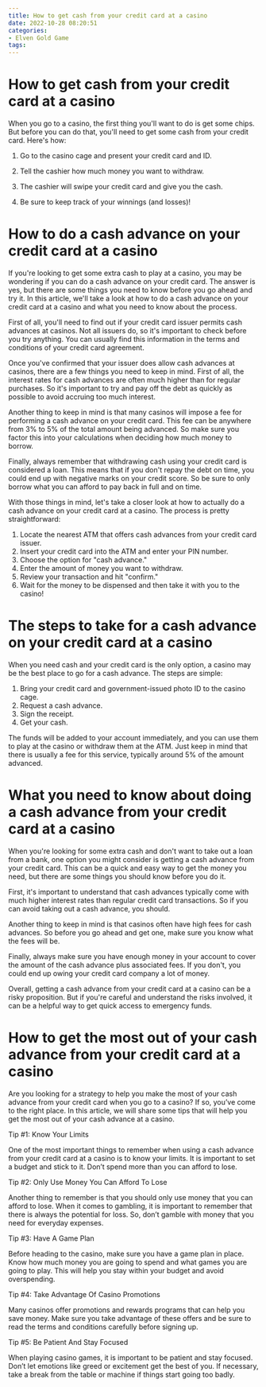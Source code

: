 ```yaml
---
title: How to get cash from your credit card at a casino
date: 2022-10-28 08:20:51
categories:
- Elven Gold Game
tags:
---
```



#  How to get cash from your credit card at a casino

When you go to a casino, the first thing you'll want to do is get some chips. But before you can do that, you'll need to get some cash from your credit card. Here's how:

1. Go to the casino cage and present your credit card and ID.

2. Tell the cashier how much money you want to withdraw.

3. The cashier will swipe your credit card and give you the cash.

4. Be sure to keep track of your winnings (and losses)!

#  How to do a cash advance on your credit card at a casino

If you're looking to get some extra cash to play at a casino, you may be wondering if you can do a cash advance on your credit card. The answer is yes, but there are some things you need to know before you go ahead and try it. In this article, we'll take a look at how to do a cash advance on your credit card at a casino and what you need to know about the process.

First of all, you'll need to find out if your credit card issuer permits cash advances at casinos. Not all issuers do, so it's important to check before you try anything. You can usually find this information in the terms and conditions of your credit card agreement.

Once you've confirmed that your issuer does allow cash advances at casinos, there are a few things you need to keep in mind. First of all, the interest rates for cash advances are often much higher than for regular purchases. So it's important to try and pay off the debt as quickly as possible to avoid accruing too much interest.

Another thing to keep in mind is that many casinos will impose a fee for performing a cash advance on your credit card. This fee can be anywhere from 3% to 5% of the total amount being advanced. So make sure you factor this into your calculations when deciding how much money to borrow.

Finally, always remember that withdrawing cash using your credit card is considered a loan. This means that if you don't repay the debt on time, you could end up with negative marks on your credit score. So be sure to only borrow what you can afford to pay back in full and on time.

With those things in mind, let's take a closer look at how to actually do a cash advance on your credit card at a casino. The process is pretty straightforward:

1) Locate the nearest ATM that offers cash advances from your credit card issuer.
2) Insert your credit card into the ATM and enter your PIN number.
3) Choose the option for "cash advance." 
4) Enter the amount of money you want to withdraw. 
5) Review your transaction and hit "confirm." 
6) Wait for the money to be dispensed and then take it with you to the casino!

#  The steps to take for a cash advance on your credit card at a casino

When you need cash and your credit card is the only option, a casino may be the best place to go for a cash advance. The steps are simple:

1. Bring your credit card and government-issued photo ID to the casino cage.
2. Request a cash advance.
3. Sign the receipt.
4. Get your cash.

The funds will be added to your account immediately, and you can use them to play at the casino or withdraw them at the ATM. Just keep in mind that there is usually a fee for this service, typically around 5% of the amount advanced.

#  What you need to know about doing a cash advance from your credit card at a casino

When you're looking for some extra cash and don't want to take out a loan from a bank, one option you might consider is getting a cash advance from your credit card. This can be a quick and easy way to get the money you need, but there are some things you should know before you do it.

First, it's important to understand that cash advances typically come with much higher interest rates than regular credit card transactions. So if you can avoid taking out a cash advance, you should.

Another thing to keep in mind is that casinos often have high fees for cash advances. So before you go ahead and get one, make sure you know what the fees will be.

Finally, always make sure you have enough money in your account to cover the amount of the cash advance plus associated fees. If you don't, you could end up owing your credit card company a lot of money.

Overall, getting a cash advance from your credit card at a casino can be a risky proposition. But if you're careful and understand the risks involved, it can be a helpful way to get quick access to emergency funds.

#  How to get the most out of your cash advance from your credit card at a casino

Are you looking for a strategy to help you make the most of your cash advance from your credit card when you go to a casino? If so, you’ve come to the right place. In this article, we will share some tips that will help you get the most out of your cash advance at a casino.

Tip #1: Know Your Limits

One of the most important things to remember when using a cash advance from your credit card at a casino is to know your limits. It is important to set a budget and stick to it. Don’t spend more than you can afford to lose.

Tip #2: Only Use Money You Can Afford To Lose

Another thing to remember is that you should only use money that you can afford to lose. When it comes to gambling, it is important to remember that there is always the potential for loss. So, don’t gamble with money that you need for everyday expenses.

Tip #3: Have A Game Plan

Before heading to the casino, make sure you have a game plan in place. Know how much money you are going to spend and what games you are going to play. This will help you stay within your budget and avoid overspending.

Tip #4: Take Advantage Of Casino Promotions

Many casinos offer promotions and rewards programs that can help you save money. Make sure you take advantage of these offers and be sure to read the terms and conditions carefully before signing up.

Tip #5: Be Patient And Stay Focused

When playing casino games, it is important to be patient and stay focused. Don’t let emotions like greed or excitement get the best of you. If necessary, take a break from the table or machine if things start going too badly.